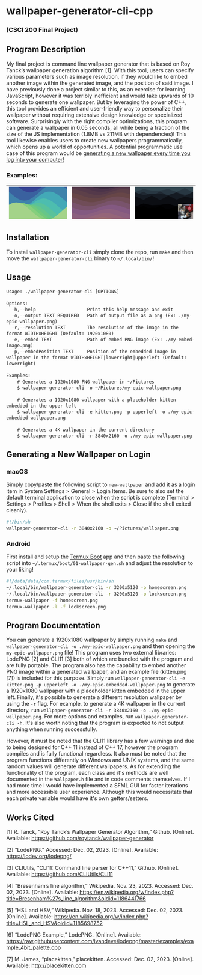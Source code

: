 # wallpaper-generator-cli-cpp
### (CSCI 200 Final Project)

## Program Description

My final project is command line wallpaper generator that is based on Roy Tanck’s wallpaper generation algorithm [1]. With this tool, users can specify various parameters such as image resolution, if they would like to embed another image within the generated image, and the position of said image. I have previously done a project similar to this, as an exercise for learning JavaScript, however it was terribly inefficient and would take upwards of 10 seconds to generate one wallpaper. But by leveraging the power of C++, this tool provides an efficient and user-friendly way to personalize their wallpaper without requiring extensive design knowledge or specialized software. Surprisingly with the right compiler optimizations, this program can generate a wallpaper in 0.05 seconds, all while being a fraction of the size of the JS implementation (1.8MB vs 211MB with dependencies)! This tool likewise enables users to create new wallpapers programmatically, which opens up a world of opportunities. A potential programmatic use case of this program would be [generating a new wallpaper every time you log into your computer!](#generating-a-new-wallpaper-on-login)

### Examples:

| ![Example 1](docs/1.png) | ![Example 2](docs/2.png) | ![Example 2](docs/3.png) |
|--------------------------|--------------------------|--------------------------|

## Installation
To install `wallpaper-generator-cli` simply clone the repo, run `make` and then move the `wallpaper-generator-cli` binary to `~/.local/bin/`!

## Usage
```
Usage: ./wallpaper-generator-cli [OPTIONS]

Options:
  -h,--help                   Print this help message and exit
  -o,--output TEXT REQUIRED   Path of output file as a png (Ex: ./my-epic-wallpaper.png)
  -r,--resolution TEXT        The resolution of the image in the format WIDTHxHEIGHT (Default: 1920x1080)
  -e,--embed TEXT             Path of embed PNG image (Ex: ./my-embed-image.png)
  -p,--embedPosition TEXT     Position of the embedded image in wallpaper in the format WIDTHxHEIGHT|lowerright|upperleft (Default: lowerright)

Examples:
    # Generates a 1920x1080 PNG wallpaper in ~/Pictures
	$ wallpaper-generator-cli -o ~/Pictures/my-epic-wallpaper.png

    # Generates a 1920x1080 wallpaper with a placeholder kitten embedded in the upper left
	$ wallpaper-generator-cli -e kitten.png -p upperleft -o ./my-epic-embedded-wallpaper.png

    # Generates a 4K wallpaper in the current directory 
	$ wallpaper-generator-cli -r 3840x2160 -o ./my-epic-wallpaper.png
```
## Generating a New Wallpaper on Login 

### macOS
Simply copy/paste the following script to `new-wallpaper` and add it as a login item in System Settings > General > Login Items. Be sure to also set the default terminal application to close when the script is complete (Terminal > Settings > Profiles > Shell > When the shell exits > Close if the shell exited cleanly).
```sh
#!/bin/sh
wallpaper-generator-cli -r 3840x2160 -o ~/Pictures/wallpaper.png
```

### Android
First install and setup the [Termux Boot](https://f-droid.org/packages/com.termux.boot/) app and then paste the following script into `~/.termux/boot/01-wallpaper-gen.sh` and adjust the resolution to your liking!
```sh
#!/data/data/com.termux/files/usr/bin/sh
~/.local/bin/wallpaper-generator-cli -r 3200x5120 -o homescreen.png
~/.local/bin/wallpaper-generator-cli -r 3200x5120 -o lockscreen.png
termux-wallpaper -f homescreen.png
termux-wallpaper -l -f lockscreen.png
```


## Program Documentation

You can generate a 1920x1080 wallpaper by simply running `make` and `wallpaper-generator-cli -o ./my-epic-wallpaper.png` and then opening the `my-epic-wallpaper.png` file! This program uses two external libraries: LodePNG [2] and CLI11 [3] both of which are bundled with the program and are fully portable. The program also has the capability to embed another PNG image within a generated wallpaper, and an example file (kitten.png [7]) is included for this purpose. Simply run `wallpaper-generator-cli -e kitten.png -p upperleft -o ./my-epic-embedded-wallpaper.png` to generate a 1920x1080 wallpaper with a placeholder kitten embedded in the upper left. Finally, it's possible to generate a different resolution wallpaper by using the `-r` flag. For example, to generate a 4K wallpaper in the current directory, run `wallpaper-generator-cli -r 3840x2160 -o ./my-epic-wallpaper.png`. For more options and examples, run `wallpaper-generator-cli -h`. It's also worth noting that the program is expected to not output anything when running successfully.

However, it must be noted that the CLI11 library has a few warnings and due to being designed for C++ 11 instead of C++ 17, however the program compiles and is fully functional regardless. It also must be noted that the program functions differently on Windows and UNIX systems, and the same random values will generate different wallpapers. As for extending the functionality of the program, each class and it's methods are well documented in the `Wallpaper.h` file and in code comments themselves. If I had more time I would have implemented a SFML GUI for faster iterations and more accessible user experience. Although this would necessitate that each private variable would have it's own getters/setters.

## Works Cited

[1] R. Tanck, “Roy Tanck’s Wallpaper Generator Algorithm,” Github. [Online]. Available: https://github.com/roytanck/wallpaper-generator

[2] “LodePNG.” Accessed: Dec. 02, 2023. [Online]. Available: https://lodev.org/lodepng/

[3] CLIUtils, “CLI11: Command line parser for C++11,” Github. [Online]. Available: https://github.com/CLIUtils/CLI11

[4] “Bresenham’s line algorithm,” Wikipedia. Nov. 23, 2023. Accessed: Dec. 02, 2023. [Online]. Available: https://en.wikipedia.org/w/index.php?title=Bresenham%27s_line_algorithm&oldid=1186441766

[5] “HSL and HSV,” Wikipedia. Nov. 18, 2023. Accessed: Dec. 02, 2023. [Online]. Available: https://en.wikipedia.org/w/index.php?title=HSL_and_HSV&oldid=1185698752

[6] “LodePNG Example,” LodePNG. [Online]. Available: https://raw.githubusercontent.com/lvandeve/lodepng/master/examples/example_4bit_palette.cpp

[7] M. James, “placekitten,” placekitten. Accessed: Dec. 02, 2023. [Online]. Available: http://placekitten.com
